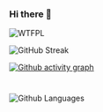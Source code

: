 ### Hi there 👋

<!--
**tdensmore/tdensmore** is a ✨ _special_ ✨ repository because its `README.md` (this file) appears on your GitHub profile.

Here are some ideas to get you started:

- 🔭 I’m currently working on ...
- 🌱 I’m currently learning ...
- 👯 I’m looking to collaborate on ...
- 🤔 I’m looking for help with ...
- 💬 Ask me about ...
- 📫 How to reach me: ...
- 😄 Pronouns: ...
- ⚡ Fun fact: ...
-->

<!--[WTFPL](http://www.wtfpl.net/)
-->

![WTFPL](http://www.wtfpl.net/wp-content/uploads/2012/12/wtfpl-badge-4.png)

<!--
[![Github activity graph](https://github-readme-activity-graph.vercel.app/graph?username=tdensmore&theme=react-dark)](https://github.com/masihdeveloper/masihdeveloper)
-->

<!-- ![](http://www.wtfpl.net/wp-content/uploads/2012/12/wtfpl-badge-1.png)
-->

<!-- ![GitHub stats](https://github-readme-stats.vercel.app/api?username=tdensmore&count_private=true&show_icons=true&title_color=57cdf1&text_color=ffffff&icon_color=57cdf1&border_color=0d1117&bg_color=0d1117)
-->

![GitHub Streak](https://streak-stats.demolab.com/?user=tdensmore&background=0d1117&border=0d1117&stroke=57cdf1&ring=57cdf1&fire=57cdf1&currStreakNum=57cdf1&sideNums=57cdf1&currStreakLabel=57cdf1&sideLabels=57cdf1&dates=ffffff)

[![Github activity graph](https://github-readme-activity-graph.vercel.app/graph?username=tdensmore&theme=react-dark)](https://github.com/masihdeveloper/masihdeveloper)
#
![Github Languages](https://github-readme-stats.vercel.app/api/top-langs?username=tdensmore&count_private=true&show_icons=true&title_color=57cdf1&text_color=ffffff&icon_color=57cdf1&border_color=0d1117&bg_color=0d1117)

<!-- #
[![Readme Card](https://github-readme-stats.vercel.app/api/pin/?username=Masihdeveloper&repo=Creating-Discord-Bot&theme=dark&hide_border=true&area=true)](https://github.com/Masihdeveloper/Creating-Discord-Bot)
[![Readme Card](https://github-readme-stats.vercel.app/api/pin/?username=masihdeveloper&repo=Advanced-Welcomer-Bot&theme=dark&hide_border=true&area=true)](https://github.com/Masihdeveloper/Advanced-Welcomer-Bot)
[![Readme Card](https://github-readme-stats.vercel.app/api/pin/?username=masihdeveloper&repo=Boost-Unboost-Announcer&theme=dark&hide_border=true&area=true)](https://github.com/Masihdeveloper/Boost-Unboost-Announcer)
# -->